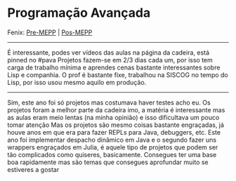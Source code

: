# Programação Avançada

Fenix: [Pre-MEPP](https://fenix.tecnico.ulisboa.pt/cursos/meic-a/disciplina-curricular/283003985068042) | [Pos-MEPP](https://fenix.tecnico.ulisboa.pt/cursos/meic-a/disciplina-curricular/564478961778810)

---
É interessante, podes ver vídeos das aulas na página da cadeira, está pinned no #pava
Projetos fazem-se em 2/3 dias cada um, por isso tem carga de trabalho mínima e aprendes cenas bastante interessantes sobre Lisp e companhia.
O prof é bastante fixe, trabalhou na SISCOG no tempo do Lisp, por isso usou mesmo aquilo em produção.

---
Sim, este ano foi só projetos mas costumava haver testes acho eu. Os projetos foram a melhor parte da cadeira imo, a matéria é interessante mas as aulas eram meio lentas (na minha opinião) e isso dificultava um pouco tomar atenção
Mas os projetos são mesmo coisas bastante engraçadas, já houve anos em que era para fazer REPLs para Java, debuggers, etc. Este ano foi implementar despacho dinâmico em Java e o segundo fazer uns wrappers engraçados em Julia, é aquele tipo de projetos que podem ser tão complicados como quiseres, basicamente. Consegues ter uma base boa rapidamente mas são temas que consegues aprofundar muito se estiveres a gostar
